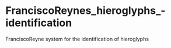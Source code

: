 # FranciscoReynes_hieroglyphs_-identification
FranciscoReyne system for the identification of hieroglyphs
